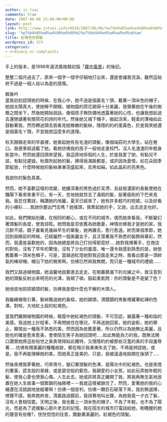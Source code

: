 ```yaml
---
author: jx tsai
comments: true
date: 2007-06-06 15:40:00+00:00
layout: post
link: http://www.jxtsai.info/0928/2007/06/06/%e7%b4%85%e8%a4%90%e8%89%b2%e7%9a%84%e9%a0%ad%e9%ab%ae/
slug: '%e7%b4%85%e8%a4%90%e8%89%b2%e7%9a%84%e9%a0%ad%e9%ab%ae'
title: 紅褐色的頭髮
wordpress_id: 373
categories:
- ordinary or complaints
---
```


手上的版本，是1998年遠流風格館初版「[霧中風景](http://www.books.com.tw/exep/prod/booksfile.php?item=0010357465)」的後記。  
  
  
整整二個月過去了，原來一個字一個字仔細地打出來，還是會讓我流淚，雖然這始終不過是一個人自以為是的感傷。  
  
  
賴香吟  
當我初初認得她的時候，在我心中，她不過是個黃毛ㄚ頭，戴著一頂米色的帽子，她說太陽真大，使她睜不開眼。植物園的荷花開得十分美麗，我領著她在午後的樹蔭之間坐下，然後她開始說話，像個孩子無防備地透露著她的心性，也讓我想起過去還戀讀著有關荷花的詩的年代。然後她又摘下帽子，搧起涼來，輕柔的薄袖如此鼓動著我，然而轉過頭去我看見她稚嫩的髮絲，隱隱約約的蛋黃色，於是我笑她還是個黃毛ㄚ頭，不宜揣想這麼多的道理。  
  
秋天靜靜走來的早晨裡，她束起她有些毛渣的頭髮，像個端莊的大學生，站在巷口。我便車經過載了她，看她彷彿我的孩子一般地走進校門，沒入毛渣渣的年輕身影當中。然而她還回頭來望我，我這原地徘徊的人生，於是我愛了她，有點兒不該，有點兒遲疑。秋風吹起她的髮，拂得我滿臉都是，或許因為愛情，如花朵因季節綻放，什麼時候她的髮絲漸漸茂盛起來，烏黑如絹，如此晶彩的亮黑色。  
  
我說你的髮色真美。  
  
然而，她不喜歡這樣的改變，她嫌深重的黑色過於呆滯，且益發濃密的長髮使她在豔陽下看來笨重不已。有一天，忽地她就剪去了滿肩的髮，挺著瘦削的下巴來見我。我忍住驚訝，稱讚她的俏麗，夏天已經來了，她有許多輕巧的短裙，以及好看的小襯衫......我說你要出門去嗎？她搖頭，我牽起她的手，又說，出去走走也好。  
  
如此，我們開始別離，在相同的都心，或在不同的城市，偶而她來看我，不斷變幻著頭髮的長度，使我目眩。她問我是否依舊為她擔憂，神情彷佛我才是她的家。我沉默不語，鏡子裏看見幾絲早生的華髮，她再離去，愈行愈遠。終而某個季節，她回到我眼前的時候，已經儼然一個美麗女子，且泛蕩著我不熟悉的裝飾與華彩，然而，我還是喜歡她的，因為她總是將自己打扮得那麼好.....她對我揮著手，在商店的對街，沒有了早年的驚惶，沒有了少女的羞澀，唯一還令我感到熟悉的是，她依舊戴著一頂米色帽子，可是，當越過紅燈她對我迎面走來之時，我看出那是一頂帥氣的棒球帽，帽沿下她的微笑啊，彷彿已然與我無關，而只是一種城市的禮貌......  
  
我們又路過植物園，她溫馨地說要進去走走。在樹叢篩漏下的光線之中，我注意到她的頭髮反射出來明亮的光澤，我頓了頓，鼓起勇氮問：你的頭髮是不是變了色？  
  
她俏皮地掠掠額頭的髮，彷佛我是個什麼也不解的木頭人。  
  
我繼續被吸引著，髮絲飄過她的鼻樑，她的額頭，滑顫顫的黑髮裡藏著紅磚的色澤。對啦，大地紅土般的紅褐色。  
  
當我們離開植物園的時候，晚霞中她紅褐色的頭髮，不可否認，展露著一種和詣的美感。我送她上計程車，不再問她住在哪兒，不再送她回家。她的姿影，她的舉止，顯現出一種我不熟悉的美，然而因為依舊愛著，所以仍然以為她無比美麗，且她也的確是愈來愈美，會使陌生男子為她回頭吧.....如此無能為力的我，既無法開口讚賞她將這些俗世之美表現得如此獨特，又隱隱約約被那些泛濫的美的手段羞辱著.....彷彿有關美麗的種種痕跡，都在暗示我漸漸失去了她，不再能辨認她，或是，我不再能理解她的美，而她真正是美的，只是，我被遠遠地拋開在後頭了.....  
  
然後夜裡我夢著她，巧笑倩兮，變幻著頭髮的色澤，是陽光中的紅褐色，也是夜燈的暈黃，謊言般的翠綠，或是碧空般的藍色，我親愛的小女孩，如此玩弄她年輕的髮，使我心愛也使我心傷，人生此去，她或許將真正離開了我，將我再無生氣地放置在她人生故事一個緊鎖的抽屜裡－－我就這樣被鎖住了，然而，愛著她的我的心緒還在活跳跳地放縱著啊！彷彿一個宣判，彷彿一顆巨石砸落下來，我別無選擇，噤聲不語，我奔跑終夜，清晨路過鏡前，我訝異地叫出聲，為她我竟一夕白了髮，沒有人會相信罷。天明之後，我也戴上一頂米色的帽子，不為了年輕，也不為了陽光，而是為了遮擋髮心那片老去的記憶。我在陌生的城市打電話給她，剛睡醒的她的聲音有些稚?，恍恍惚惚的往昔，飄動著美麗的，紅褐色的頭髮。
